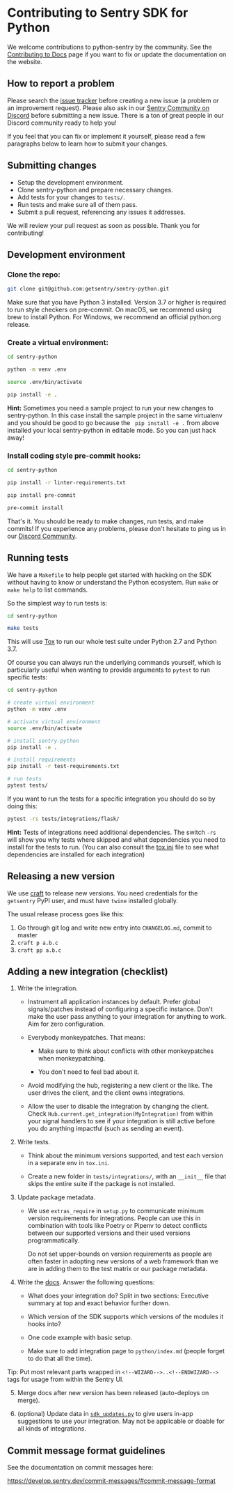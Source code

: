 # Contributing to Sentry SDK for Python

We welcome contributions to python-sentry by the community. See the [Contributing to Docs](https://docs.sentry.io/contributing/) page if you want to fix or update the documentation on the website.

## How to report a problem

Please search the [issue tracker](https://github.com/getsentry/sentry-python/issues) before creating a new issue (a problem or an improvement request). Please also ask in our [Sentry Community on Discord](https://discord.com/invite/Ww9hbqr) before submitting a new issue. There is a ton of great people in our Discord community ready to help you!

If you feel that you can fix or implement it yourself, please read a few paragraphs below to learn how to submit your changes.

## Submitting changes

- Setup the development environment.
- Clone sentry-python and prepare necessary changes.
- Add tests for your changes to `tests/`.
- Run tests and make sure all of them pass.
- Submit a pull request, referencing any issues it addresses.

We will review your pull request as soon as possible.
Thank you for contributing!

## Development environment

### Clone the repo:

```bash
git clone git@github.com:getsentry/sentry-python.git
```

Make sure that you have Python 3 installed. Version 3.7 or higher is required to run style checkers on pre-commit. On macOS, we recommend using brew to install Python. For Windows, we recommend an official python.org release.

### Create a virtual environment:

```bash
cd sentry-python

python -m venv .env

source .env/bin/activate

pip install -e .
```

**Hint:** Sometimes you need a sample project to run your new changes to sentry-python. In this case install the sample project in the same virtualenv and you should be good to go because the ` pip install -e .` from above installed your local sentry-python in editable mode. So you can just hack away!

### Install coding style pre-commit hooks:

```bash
cd sentry-python

pip install -r linter-requirements.txt

pip install pre-commit

pre-commit install
```

That's it. You should be ready to make changes, run tests, and make commits! If you experience any problems, please don't hesitate to ping us in our [Discord Community](https://discord.com/invite/Ww9hbqr).

## Running tests

We have a `Makefile` to help people get started with hacking on the SDK
without having to know or understand the Python ecosystem.
Run `make` or `make help` to list commands.

So the simplest way to run tests is:

```bash
cd sentry-python

make tests
```

This will use [Tox](https://tox.wiki/en/latest/) to run our whole test suite
under Python 2.7 and Python 3.7.

Of course you can always run the underlying commands yourself, which is
particularly useful when wanting to provide arguments to `pytest` to run
specific tests:

```bash
cd sentry-python

# create virtual environment
python -m venv .env

# activate virtual environment
source .env/bin/activate

# install sentry-python
pip install -e .

# install requirements
pip install -r test-requirements.txt

# run tests
pytest tests/
```

If you want to run the tests for a specific integration you should do so by doing this:

```bash
pytest -rs tests/integrations/flask/
```

**Hint:** Tests of integrations need additional dependencies. The switch `-rs` will show you why tests where skipped and what dependencies you need to install for the tests to run. (You can also consult the [tox.ini](tox.ini) file to see what dependencies are installed for each integration)

## Releasing a new version

We use [craft](https://github.com/getsentry/craft#python-package-index-pypi) to
release new versions. You need credentials for the `getsentry` PyPI user, and
must have `twine` installed globally.

The usual release process goes like this:

1. Go through git log and write new entry into `CHANGELOG.md`, commit to master
2. `craft p a.b.c`
3. `craft pp a.b.c`

## Adding a new integration (checklist)

1. Write the integration.

   - Instrument all application instances by default. Prefer global signals/patches instead of configuring a specific instance. Don't make the user pass anything to your integration for anything to work. Aim for zero configuration.

   - Everybody monkeypatches. That means:

     - Make sure to think about conflicts with other monkeypatches when monkeypatching.

     - You don't need to feel bad about it.

   - Avoid modifying the hub, registering a new client or the like. The user drives the client, and the client owns integrations.

   - Allow the user to disable the integration by changing the client. Check `Hub.current.get_integration(MyIntegration)` from within your signal handlers to see if your integration is still active before you do anything impactful (such as sending an event).

2. Write tests.

   - Think about the minimum versions supported, and test each version in a separate env in `tox.ini`.

   - Create a new folder in `tests/integrations/`, with an `__init__` file that skips the entire suite if the package is not installed.

3. Update package metadata.

   - We use `extras_require` in `setup.py` to communicate minimum version requirements for integrations. People can use this in combination with tools like Poetry or Pipenv to detect conflicts between our supported versions and their used versions programmatically.

     Do not set upper-bounds on version requirements as people are often faster in adopting new versions of a web framework than we are in adding them to the test matrix or our package metadata.

4. Write the [docs](https://github.com/getsentry/sentry-docs). Answer the following questions:

   - What does your integration do? Split in two sections: Executive summary at top and exact behavior further down.

   - Which version of the SDK supports which versions of the modules it hooks into?

   - One code example with basic setup.

   - Make sure to add integration page to `python/index.md` (people forget to do that all the time).

Tip: Put most relevant parts wrapped in `<!--WIZARD-->..<!--ENDWIZARD-->` tags for usage from within the Sentry UI.

5. Merge docs after new version has been released (auto-deploys on merge).

6. (optional) Update data in [`sdk_updates.py`](https://github.com/getsentry/sentry/blob/master/src/sentry/sdk_updates.py) to give users in-app suggestions to use your integration. May not be applicable or doable for all kinds of integrations.

## Commit message format guidelines

See the documentation on commit messages here:

https://develop.sentry.dev/commit-messages/#commit-message-format
